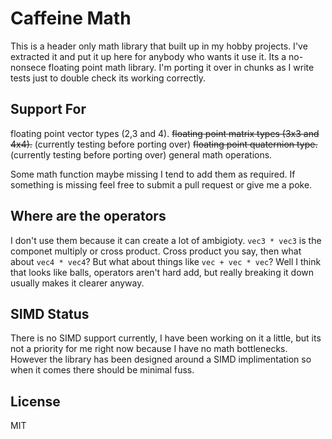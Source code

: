 # Caffeine Math
This is a header only math library that built up in my hobby projects. I've extracted it and put it up here for anybody who wants it use it. Its a no-nonsece floating point math library. I'm porting it over in chunks as I write tests just to double check its working correctly.


## Support For
floating point vector types (2,3 and 4).
~~floating point matrix types (3x3 and 4x4).~~ (currently testing before porting over)
~~floating point quaternion type.~~ (currently testing before porting over)
general math operations.

Some math function maybe missing I tend to add them as required. If something is missing feel free to submit a pull request or give me a poke.


## Where are the operators
I don't use them because it can create a lot of ambigioty. `vec3 * vec3` is the componet multiply or cross product. Cross product you say, then what about `vec4 * vec4`? But what about things like `vec + vec * vec`? Well I think that looks like balls, operators aren't hard add, but really breaking it down usually makes it clearer anyway.


## SIMD Status
There is no SIMD support currently, I have been working on it a little, but its not a priority for me right now because I have no math bottlenecks. However the library has been designed around a SIMD implimentation so when it comes there should be minimal fuss.


## License
MIT